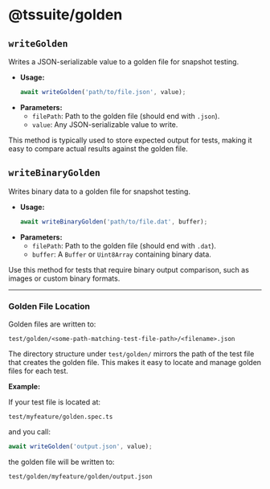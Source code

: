 <!--
@license
Copyright (c) 2025 tssuite

Use of this source code is governed by terms that can be
found in the LICENSE file in the root of this package.
-->

# @tssuite/golden

## `writeGolden`

Writes a JSON-serializable value to a golden file for snapshot testing.

- **Usage:**
  ```ts
  await writeGolden('path/to/file.json', value);
  ```
- **Parameters:**
  - `filePath`: Path to the golden file (should end with `.json`).
  - `value`: Any JSON-serializable value to write.

This method is typically used to store expected output for tests, making it easy
to compare actual results against the golden file.

## `writeBinaryGolden`

Writes binary data to a golden file for snapshot testing.

- **Usage:**
  ```ts
  await writeBinaryGolden('path/to/file.dat', buffer);
  ```
- **Parameters:**
  - `filePath`: Path to the golden file (should end with `.dat`).
  - `buffer`: A `Buffer` or `Uint8Array` containing binary data.

Use this method for tests that require binary output comparison, such as images
or custom binary formats.

---

### Golden File Location

Golden files are written to:

```
test/golden/<some-path-matching-test-file-path>/<filename>.json
```

The directory structure under `test/golden/` mirrors the path of the test file
that creates the golden file. This makes it easy to locate and manage golden
files for each test.

**Example:**

If your test file is located at:

```
test/myfeature/golden.spec.ts
```

and you call:

```ts
await writeGolden('output.json', value);
```

the golden file will be written to:

```
test/golden/myfeature/golden/output.json
```
